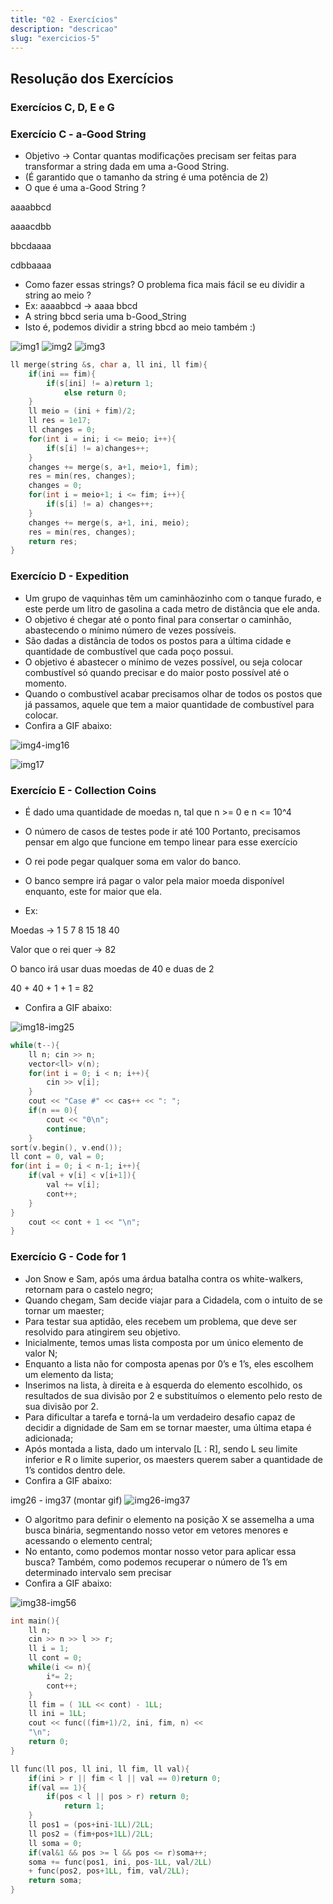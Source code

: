 ```yaml
---
title: "02 - Exercícios"
description: "descricao"
slug: "exercicios-5"
---
```

## Resolução dos Exercícios
### Exercícios C, D, E e G

### Exercício C - a-Good String
- Objetivo -> Contar quantas modificações precisam ser feitas para transformar a string dada em uma a-Good String.
- (É garantido que o tamanho da string é uma potência de 2)
- O que é uma a-Good String ?

aaaabbcd

aaaacdbb

bbcdaaaa

cdbbaaaa

- Como fazer essas strings? O problema fica mais fácil se eu dividir a string ao meio ?
- Ex: aaaabbcd -> aaaa bbcd
- A string bbcd seria uma b-Good_String
- Isto é, podemos dividir a string bbcd ao meio também :)

![img1](img1.png)
![img2](img2.png)
![img3](img3.png)

``` C++
ll merge(string &s, char a, ll ini, ll fim){
    if(ini == fim){
        if(s[ini] != a)return 1;
            else return 0;
    }
    ll meio = (ini + fim)/2;
    ll res = 1e17;
    ll changes = 0;
    for(int i = ini; i <= meio; i++){
        if(s[i] != a)changes++;
    }
    changes += merge(s, a+1, meio+1, fim);
    res = min(res, changes);
    changes = 0;
    for(int i = meio+1; i <= fim; i++){
        if(s[i] != a) changes++;
    }
    changes += merge(s, a+1, ini, meio);
    res = min(res, changes);
    return res;
}
```

### Exercício D - Expedition
- Um grupo de vaquinhas têm um caminhãozinho com o tanque furado, e este perde um litro de gasolina a cada metro de distância que ele anda.
- O objetivo é chegar até o ponto final para consertar o caminhão, abastecendo o mínimo número de vezes possíveis.
- São dadas a distância de todos os postos para a última cidade e quantidade de combustível que cada poço possui.
- O objetivo é abastecer o mínimo de vezes possível, ou seja colocar combustível só quando precisar e do maior posto possível até o momento.
- Quando o combustível acabar precisamos olhar de todos os postos que já passamos, aquele que tem a maior quantidade de combustível para colocar.
- Confira a GIF abaixo:

![img4-img16](gif1.gif)

![img17](img17.png)

### Exercício E - Collection Coins
- É dado uma quantidade de moedas n, tal que n >= 0 e n <= 10^4
- O número de casos de testes pode ir até 100 Portanto, precisamos pensar em algo que funcione em tempo linear para esse exercício
- O rei pode pegar qualquer soma em valor do banco.
- O banco sempre irá pagar o valor pela maior moeda disponível enquanto, este for maior que ela.

- Ex:

Moedas -> 1 5 7 8 15 18 40

Valor que o rei quer -> 82

O banco irá usar duas moedas de 40 e duas de 2

40 + 40 + 1 + 1 = 82

- Confira a GIF abaixo:

![img18-img25](gif2.gif)

``` C++
while(t--){
    ll n; cin >> n;
    vector<ll> v(n);
    for(int i = 0; i < n; i++){
        cin >> v[i];
    }
    cout << "Case #" << cas++ << ": ";
    if(n == 0){
        cout << "0\n";
        continue;
    }
sort(v.begin(), v.end());
ll cont = 0, val = 0;
for(int i = 0; i < n-1; i++){
    if(val + v[i] < v[i+1]){
        val += v[i];
        cont++;
    }
}
    cout << cont + 1 << "\n";
}
```

### Exercício G - Code for 1
- Jon Snow e Sam, após uma árdua batalha contra os white-walkers, retornam para o castelo negro;
- Quando chegam, Sam decide viajar para a Cidadela, com o intuito de se tornar um maester;
- Para testar sua aptidão, eles recebem um problema, que deve ser resolvido para atingirem seu objetivo.
- Inicialmente, temos umas lista composta por um único elemento de valor N;
- Enquanto a lista não for composta apenas por 0’s e 1’s, eles escolhem um elemento da lista;
- Inserimos na lista, à direita e à esquerda do elemento escolhido, os resultados de sua divisão por 2 e substituímos o elemento pelo resto de sua divisão por 2.
- Para dificultar a tarefa e torná-la um verdadeiro desafio capaz de decidir a dignidade de Sam em se tornar maester, uma última etapa é adicionada;
- Após montada a lista, dado um intervalo [L : R], sendo L seu limite inferior e R o limite superior, os maesters querem saber a quantidade de 1’s contidos dentro dele.
- Confira a GIF abaixo:

img26 - img37 (montar gif)
![img26-img37](gif3.gif)

- O algoritmo para definir o elemento na posição X se assemelha a uma busca binária, segmentando nosso vetor em vetores menores e acessando o elemento central;
- No entanto, como podemos montar nosso vetor para aplicar essa busca? Também, como podemos recuperar o número de 1’s em determinado intervalo sem precisar
- Confira a GIF abaixo:

![img38-img56](gif4.gif)
``` C++
int main(){
    ll n;
    cin >> n >> l >> r;
    ll i = 1;
    ll cont = 0;
    while(i <= n){
        i*= 2;
        cont++;
    }
    ll fim = ( 1LL << cont) - 1LL;
    ll ini = 1LL;
    cout << func((fim+1)/2, ini, fim, n) <<
    "\n";
    return 0;
}

ll func(ll pos, ll ini, ll fim, ll val){
    if(ini > r || fim < l || val == 0)return 0;
    if(val == 1){
        if(pos < l || pos > r) return 0;
            return 1;
    }
    ll pos1 = (pos+ini-1LL)/2LL;
    ll pos2 = (fim+pos+1LL)/2LL;
    ll soma = 0;
    if(val&1 && pos >= l && pos <= r)soma++;
    soma += func(pos1, ini, pos-1LL, val/2LL)
    + func(pos2, pos+1LL, fim, val/2LL);
    return soma;
}
```
